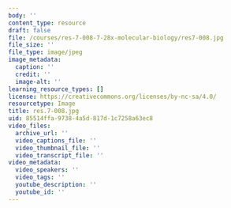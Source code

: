 ```yaml
---
body: ''
content_type: resource
draft: false
file: /courses/res-7-008-7-28x-molecular-biology/res7-008.jpg
file_size: ''
file_type: image/jpeg
image_metadata:
  caption: ''
  credit: ''
  image-alt: ''
learning_resource_types: []
license: https://creativecommons.org/licenses/by-nc-sa/4.0/
resourcetype: Image
title: res.7-008.jpg
uid: 85514ffa-9738-4a5d-817d-1c7258a63ec8
video_files:
  archive_url: ''
  video_captions_file: ''
  video_thumbnail_file: ''
  video_transcript_file: ''
video_metadata:
  video_speakers: ''
  video_tags: ''
  youtube_description: ''
  youtube_id: ''
---
```


